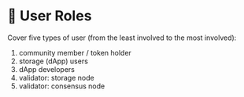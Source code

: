 # 👥 User Roles

Cover five types of user (from the least involved to the most involved):

1. community member / token holder
2. storage (dApp) users
3. dApp developers
4. validator: storage node
5. validator: consensus node
